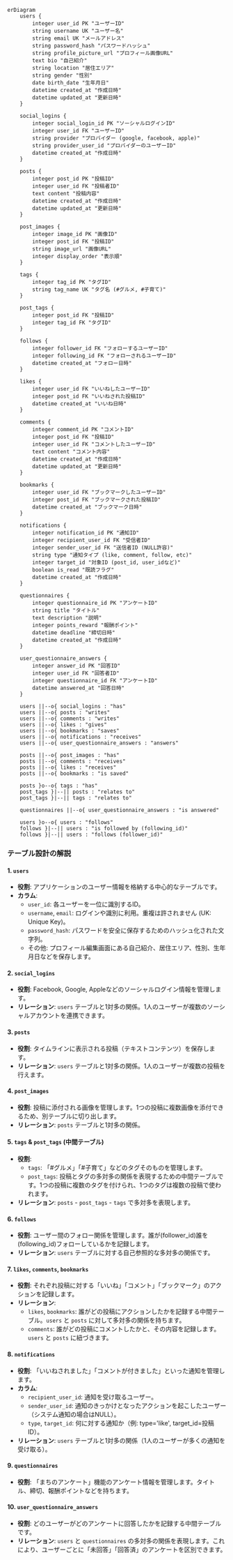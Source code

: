 ```mermaid
erDiagram
    users {
        integer user_id PK "ユーザーID"
        string username UK "ユーザー名"
        string email UK "メールアドレス"
        string password_hash "パスワードハッシュ"
        string profile_picture_url "プロフィール画像URL"
        text bio "自己紹介"
        string location "居住エリア"
        string gender "性別"
        date birth_date "生年月日"
        datetime created_at "作成日時"
        datetime updated_at "更新日時"
    }

    social_logins {
        integer social_login_id PK "ソーシャルログインID"
        integer user_id FK "ユーザーID"
        string provider "プロバイダー (google, facebook, apple)"
        string provider_user_id "プロバイダーのユーザーID"
        datetime created_at "作成日時"
    }

    posts {
        integer post_id PK "投稿ID"
        integer user_id FK "投稿者ID"
        text content "投稿内容"
        datetime created_at "作成日時"
        datetime updated_at "更新日時"
    }

    post_images {
        integer image_id PK "画像ID"
        integer post_id FK "投稿ID"
        string image_url "画像URL"
        integer display_order "表示順"
    }

    tags {
        integer tag_id PK "タグID"
        string tag_name UK "タグ名 (#グルメ, #子育て)"
    }

    post_tags {
        integer post_id FK "投稿ID"
        integer tag_id FK "タグID"
    }

    follows {
        integer follower_id FK "フォローするユーザーID"
        integer following_id FK "フォローされるユーザーID"
        datetime created_at "フォロー日時"
    }

    likes {
        integer user_id FK "いいねしたユーザーID"
        integer post_id FK "いいねされた投稿ID"
        datetime created_at "いいね日時"
    }

    comments {
        integer comment_id PK "コメントID"
        integer post_id FK "投稿ID"
        integer user_id FK "コメントしたユーザーID"
        text content "コメント内容"
        datetime created_at "作成日時"
        datetime updated_at "更新日時"
    }

    bookmarks {
        integer user_id FK "ブックマークしたユーザーID"
        integer post_id FK "ブックマークされた投稿ID"
        datetime created_at "ブックマーク日時"
    }

    notifications {
        integer notification_id PK "通知ID"
        integer recipient_user_id FK "受信者ID"
        integer sender_user_id FK "送信者ID (NULL許容)"
        string type "通知タイプ (like, comment, follow, etc)"
        integer target_id "対象ID (post_id, user_idなど)"
        boolean is_read "既読フラグ"
        datetime created_at "作成日時"
    }

    questionnaires {
        integer questionnaire_id PK "アンケートID"
        string title "タイトル"
        text description "説明"
        integer points_reward "報酬ポイント"
        datetime deadline "締切日時"
        datetime created_at "作成日時"
    }

    user_questionnaire_answers {
        integer answer_id PK "回答ID"
        integer user_id FK "回答者ID"
        integer questionnaire_id FK "アンケートID"
        datetime answered_at "回答日時"
    }

    users ||--o{ social_logins : "has"
    users ||--o{ posts : "writes"
    users ||--o{ comments : "writes"
    users ||--o{ likes : "gives"
    users ||--o{ bookmarks : "saves"
    users ||--o{ notifications : "receives"
    users ||--o{ user_questionnaire_answers : "answers"

    posts ||--o{ post_images : "has"
    posts ||--o{ comments : "receives"
    posts ||--o{ likes : "receives"
    posts ||--o{ bookmarks : "is saved"

    posts }o--o{ tags : "has"
    post_tags }|--|| posts : "relates to"
    post_tags }|--|| tags : "relates to"

    questionnaires ||--o{ user_questionnaire_answers : "is answered"

    users }o--o{ users : "follows"
    follows }|--|| users : "is followed by (following_id)"
    follows }|--|| users : "follows (follower_id)"
```

### テーブル設計の解説

#### 1. `users`
- **役割**: アプリケーションのユーザー情報を格納する中心的なテーブルです。
- **カラム**:
  - `user_id`: 各ユーザーを一位に識別するID。
  - `username`, `email`: ログインや識別に利用。重複は許されません (UK: Unique Key)。
  - `password_hash`: パスワードを安全に保存するためのハッシュ化された文字列。
  - その他: プロフィール編集画面にある自己紹介、居住エリア、性別、生年月日などを保存します。

#### 2. `social_logins`
- **役割**: Facebook, Google, Appleなどのソーシャルログイン情報を管理します。
- **リレーション**: `users` テーブルと1対多の関係。1人のユーザーが複数のソーシャルアカウントを連携できます。

#### 3. `posts`
- **役割**: タイムラインに表示される投稿（テキストコンテンツ）を保存します。
- **リレーション**: `users` テーブルと1対多の関係。1人のユーザーが複数の投稿を行えます。

#### 4. `post_images`
- **役割**: 投稿に添付される画像を管理します。1つの投稿に複数画像を添付できるため、別テーブルに切り出します。
- **リレーション**: `posts` テーブルと1対多の関係。

#### 5. `tags` & `post_tags` (中間テーブル)
- **役割**:
  - `tags`: 「#グルメ」「#子育て」などのタグそのものを管理します。
  - `post_tags`: 投稿とタグの多対多の関係を表現するための中間テーブルです。1つの投稿に複数のタグを付けられ、1つのタグは複数の投稿で使われます。
- **リレーション**: `posts` - `post_tags` - `tags` で多対多を表現します。

#### 6. `follows`
- **役割**: ユーザー間のフォロー関係を管理します。誰が(follower_id)誰を(following_id)フォローしているかを記録します。
- **リレーション**: `users` テーブルに対する自己参照的な多対多の関係です。

#### 7. `likes`, `comments`, `bookmarks`
- **役割**: それぞれ投稿に対する「いいね」「コメント」「ブックマーク」のアクションを記録します。
- **リレーション**:
  - `likes`, `bookmarks`: 誰がどの投稿にアクションしたかを記録する中間テーブル。`users` と `posts` に対して多対多の関係を持ちます。
  - `comments`: 誰がどの投稿にコメントしたかと、その内容を記録します。`users` と `posts` に紐づきます。

#### 8. `notifications`
- **役割**: 「いいねされました」「コメントが付きました」といった通知を管理します。
- **カラム**:
  - `recipient_user_id`: 通知を受け取るユーザー。
  - `sender_user_id`: 通知のきっかけとなったアクションを起こしたユーザー（システム通知の場合はNULL）。
  - `type`, `target_id`: 何に対する通知か（例: type='like', target_id=投稿ID）。
- **リレーション**: `users` テーブルと1対多の関係（1人のユーザーが多くの通知を受け取る）。

#### 9. `questionnaires`
- **役割**: 「まちのアンケート」機能のアンケート情報を管理します。タイトル、締切、報酬ポイントなどを持ちます。

#### 10. `user_questionnaire_answers`
- **役割**: どのユーザーがどのアンケートに回答したかを記録する中間テーブルです。
- **リレーション**: `users` と `questionnaires` の多対多の関係を表現します。これにより、ユーザーごとに「未回答」「回答済」のアンケートを区別できます。